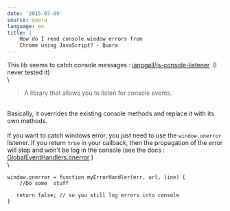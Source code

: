 ```yaml
---
date: '2015-07-09'
source: quora
language: en
title: |
    How do I read console window errors from
    Chrome using JavaScript? - Quora
---
```


This lib seems to catch console messages :
[ianpgall/js-console-listener](https://github.com/ianpgall/js-console-listener) 
(I never tested it)\
\

> A library that allows you to listen for console events.

\
Basically, it overrides the existing console methods and replace it with
its own methods.\
\
If you want to catch windows error, you just need to use the
`window.onerror` listener. If you return `true` in your callback, then
the propagation of the error will stop and won\'t be log in the console
(see the docs :
[GlobalEventHandlers.onerror](https://developer.mozilla.org/en-US/docs/Web/API/GlobalEventHandlers/onerror)
)\
\

    window.onerror = function myErrorHandler(err, url, line) { 
        //Do some  stuff
       
       return false; // so you still log errors into console
    }

